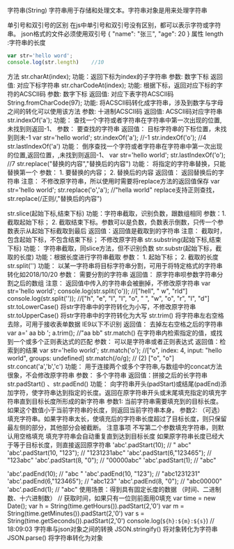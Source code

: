 字符串(String)
字符串用于存储和处理文本。字符串对象是用来处理字符串

单引号和双引号的区别
在js中单引号和双引号没有区别，都可以表示字符或字符串。
json格式的文件必须使用双引号
{
    "name": "张三",
    "age": 20
}
属性
length :字符串的长度
```js
var str='hello word';
console.log(str.length)    //10
```
方法
str.charAt(index);
功能：返回下标为index的子字符串
参数: 数字下标
返回值: 对应下标字符串
str.charCodeAt(index);
功能: 根据下标，返回对应下标的字符的ACSCII码
参数: 数字下标
返回值: 对应下表字符ACSCII码
String.fromCharCode(97);
功能: 将ACSCII码转化成字符串，涉及到数字与字母之间的转化可以使用该方法
参数: 十进制ACSCII码
返回值: ACSCII码对应字符串
str.indexOf('a');
功能： 查找一个字符或者字符串在字符串中第一次出现的位置,未找到则返回-1、
参数： 要查找的字符串
返回值： 目标字符串的下标位置，未找到则未-1
var str='hello world';
str.indexOf('a');         //-1
str.indexOf('o');        //4
str.lastIndexOf('a')
功能： 倒序查找一个字符或者字符串在字符串中第一次出现的位置,返回位置，,未找到则返回-1、
var str='hello world';
str.lastIndexOf('o');      //7
str.replace("替换的内容","替换后的内容")
功能： 将指定的字符串替换，只能替换第一个
参数： 1. 要替换的内容； 2. 替换后的内容
返回值： 返回替换后的字符串
注意： 不修改原字符串，所以使用时需要将replace方法的返回值保存
var str='hello world';
str.replace('o','a');        //"hella world"
replace支持正则查找，str.replace(/正则/,"替换后的内容")

str.slice(起始下标,结束下标)
功能：字符串截取，识别负数，跟数组相同
参数：1. 截取起始下标； 2. 截取结束下标。参数可以是负数，负数表示倒数，只传一个参数表示从起始下标截取到最后
返回值：返回值是截取到的字符串
注意： 截取时，包含起始下标，不包含结束下标； 不修改原字符串
str.substring(起始下标,结束下标)
功能： 字符串截取，同slice方法，但不识别负数
str.substr(起始下标，截取的长度)
功能：根据长度进行字符串截取
参数： 1. 起始下标； 2. 截取的长度
str.split('')
功能： 以某一字符串将目标字符串分割，可用于将特定格式的字符串转化如2018/10/20
参数： 需要分割的字符串
返回值： 原字符串呗参数字符串分割之后的数组
注意： 返回值中传入的字符串会被删掉，不修改原字符串
var str='hello world';
console.log(str.split('o'));   //["hell", " w", "rld"]
console.log(str.split(''));    //["h", "e", "l", "l", "o", " ", "w", "o", "r", "l", "d"]
str.toLowerCase()
将str字符串中的字符转化为小写，不修改原字符串
str.toUpperCase()
将str字符串中的字符转化为大写
str.trim()
将字符串左右空格去除，可用于接收表单数据 IE9以下不识别
返回值： 去掉左右空格之后的字符串
var a='   aa   bb   ';
a.trim();       //"aa   bb"
str.match()
在字符串内检索指定的值，或找到一个或多个正则表达式的匹配
参数： 可以是字符串或者正则表达式
返回值：检索到的结果
var str='hello world';
str.match('o');   //["o", index: 4, input: "hello world", groups: undefined]
str.match(/o/g);   // (2) ["o", "o"]
str.concat('a','b','c')
功能： 用于连接两个或多个字符串,与数组中的concat方法很象，不会修改原字符串
参数： 多个字符串
返回值：拼接之后的长字符串
str.padStart() 、str.padEnd()
功能： 向字符串开头(padStart)或结尾(padEnd)添加字符，使字符串达到指定的长度。返回在原字符串开头或末尾填充指定的填充字符串直到目标长度所形成的新字符串
参数1: 当前字符串需要填充到的目标长度。如果这个数值小于当前字符串的长度，则返回当前字符串本身。
参数2: （可选）填充字符串。如果字符串太长，使填充后的字符串长度超过了目标长度，则只保留最左侧的部分，其他部分会被截断。
注意事项
不写第二个参数填充字符串，则默认用空格填充
填充字符串会自动重复直到达到目标长度
如果原字符串长度已经大于等于目标长度，则直接返回原字符串
'abc'.padStart(10);         // "       abc"
'abc'.padStart(10, "123");  // "1231231abc"
'abc'.padStart(6,"123465"); // "123abc"
'abc'.padStart(8, "0");     // "00000abc"
'abc'.padStart(1);          // "abc"

'abc'.padEnd(10);         // "abc       "
'abc'.padEnd(10, "123");  // "abc1231231"
'abc'.padEnd(6,"123465"); // "abc123"
'abc'.padEnd(8, "0");     // "abc00000"
'abc'.padEnd(1);          // "abc"
使用场景：得到具有固定长度的数据 （时间、二进制数、十六进制数）
// 获取时间，如果只有一位则前面用0填充
var time = new Date();
var h = String(time.getHours()).padStart(2,'0')
var m = String(time.getMinutes()).padStart(2,'0')
var s = String(time.getSeconds()).padStart(2,'0')
console.log(`${h}:${m}:${s}`)    // 18:09:03
字符串与json对象之间的转换
JSON.stringify() 将对象转化为字符串
JSON.parse() 将字符串转化为对象
